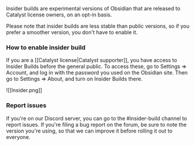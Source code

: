 Insider builds are experimental versions of Obsidian that are released to Catalyst license owners, on an opt-in basis.

Please note that insider builds are less stable than public versions, so if you prefer a smoother version, you don't have to enable it.

### How to enable insider build

If you are a [[Catalyst license|Catalyst supporter]], you have access to Insider Builds before the general public. To access these, go to Settings => Account, and log in with the password you used on the Obsidian site. Then go to Settings => About, and turn on Insider Builds there.

![[Insider.png]]

### Report issues

If you're on our Discord server, you can go to the #insider-build channel to report issues. If you're filing a bug report on the forum, be sure to note the version you're using, so that we can improve it before rolling it out to everyone.